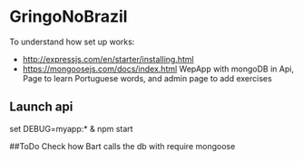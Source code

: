 # GringoNoBrazil
To understand how set up works:
- http://expressjs.com/en/starter/installing.html
- https://mongoosejs.com/docs/index.html
WepApp with mongoDB in Api, Page to learn Portuguese words, and admin page to add exercises


## Launch api
set DEBUG=myapp:* & npm start

##ToDo
Check how Bart calls the db with require mongoose
